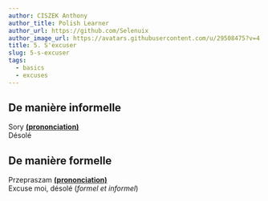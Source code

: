 ```yaml
---
author: CISZEK Anthony
author_title: Polish Learner
author_url: https://github.com/Selenuix
author_image_url: https://avatars.githubusercontent.com/u/29508475?v=4
title: 5. S'excuser
slug: 5-s-excuser
tags:
  - basics
  - excuses
---
```


## De manière informelle

Sory **[(prononciation)](https://cdn.selenuix.tools/polonais/public/audio/5-1.mp3)** <br />
Désolé

## De manière formelle

Przepraszam **[(prononciation)](https://cdn.selenuix.tools/polonais/public/audio/5-2.mp3)** <br />
Excuse moi, désolé (*formel et informel*)
